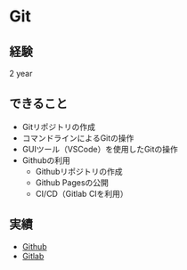 # Git

## 経験

2 year

## できること

* Gitリポジトリの作成
* コマンドラインによるGitの操作
* GUIツール（VSCode）を使用したGitの操作
* Githubの利用
  * Githubリポジトリの作成
  * Github Pagesの公開
  * CI/CD（Gitlab CIを利用）

## 実績

* [Github](https://github.com/ishibashi-futos)
* [Gitlab](https://gitlab.com/ishibashi-futos)

